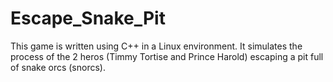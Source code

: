 # Escape_Snake_Pit
This game is written using C++ in a Linux environment. 
It simulates the process of the 2 heros (Timmy Tortise and Prince Harold) escaping a pit full of snake orcs (snorcs).
